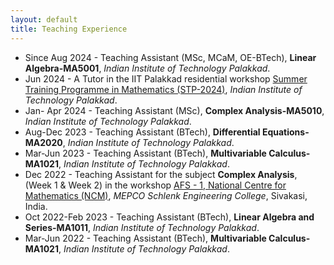 ```yaml
---
layout: default
title: Teaching Experience
---
```






- Since Aug 2024 - Teaching Assistant (MSc, MCaM, OE-BTech), **Linear Algebra-MA5001**, _Indian Institute of Technology Palakkad_.
- Jun 2024 - A Tutor in the IIT Palakkad residential workshop [Summer Training Programme in Mathematics (STP-2024)](https://sites.google.com/iitpkd.ac.in/stpmathiitpkd/home), _Indian Institute of Technology Palakkad_.
- Jan- Apr 2024 - Teaching Assistant (MSc), **Complex Analysis-MA5010**, _Indian Institute of Technology Palakkad_. 
- Aug-Dec 2023 - Teaching Assistant (BTech), **Differential Equations-MA2020**, _Indian Institute of Technology Palakkad_. 
- Mar-Jun 2023 - Teaching Assistant (BTech), **Multivariable Calculus-MA1021**, _Indian Institute of Technology Palakkad_.
- Dec 2022 - Teaching Assistant for the subject **Complex Analysis**, (Week 1 & Week 2) in the workshop [AFS - 1, National Centre for Mathematics (NCM)](https://www.atmschools.org/school/2022/AFS-I/afs-mep-siva/speakers-and-syllabus), _MEPCO Schlenk Engineering College_, Sivakasi, India.
- Oct 2022-Feb 2023 - Teaching Assistant (BTech), **Linear Algebra and Series-MA1011**, _Indian Institute of Technology Palakkad_.
- Mar-Jun 2022 - Teaching Assistant (BTech), **Multivariable Calculus-MA1021**, _Indian Institute of Technology Palakkad_.
